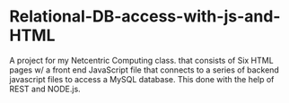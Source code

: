 # Relational-DB-access-with-js-and-HTML
A project for my Netcentric Computing class. that consists of Six HTML pages w/ a front end JavaScript file that connects to a series of backend javascript files to access a MySQL database. This done with the help of REST and NODE.js.
